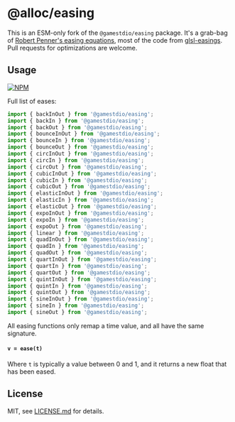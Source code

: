 # @alloc/easing

This is an ESM-only fork of the `@gamestdio/easing` package. It's a grab-bag of [Robert Penner's easing equations](http://www.robertpenner.com/easing/), most of the code from [glsl-easings](https://www.npmjs.org/package/glsl-easings). Pull requests for optimizations are welcome.

## Usage

[![NPM](https://nodei.co/npm/@gamestdio/easing.png)](https://nodei.co/npm/@gamestdio/easing/)

Full list of eases:

```js
import { backInOut } from '@gamestdio/easing';
import { backIn } from '@gamestdio/easing';
import { backOut } from '@gamestdio/easing';
import { bounceInOut } from '@gamestdio/easing';
import { bounceIn } from '@gamestdio/easing';
import { bounceOut } from '@gamestdio/easing';
import { circInOut } from '@gamestdio/easing';
import { circIn } from '@gamestdio/easing';
import { circOut } from '@gamestdio/easing';
import { cubicInOut } from '@gamestdio/easing';
import { cubicIn } from '@gamestdio/easing';
import { cubicOut } from '@gamestdio/easing';
import { elasticInOut } from '@gamestdio/easing';
import { elasticIn } from '@gamestdio/easing';
import { elasticOut } from '@gamestdio/easing';
import { expoInOut } from '@gamestdio/easing';
import { expoIn } from '@gamestdio/easing';
import { expoOut } from '@gamestdio/easing';
import { linear } from '@gamestdio/easing';
import { quadInOut } from '@gamestdio/easing';
import { quadIn } from '@gamestdio/easing';
import { quadOut } from '@gamestdio/easing';
import { quartInOut } from '@gamestdio/easing';
import { quartIn } from '@gamestdio/easing';
import { quartOut } from '@gamestdio/easing';
import { quintInOut } from '@gamestdio/easing';
import { quintIn } from '@gamestdio/easing';
import { quintOut } from '@gamestdio/easing';
import { sineInOut } from '@gamestdio/easing';
import { sineIn } from '@gamestdio/easing';
import { sineOut } from '@gamestdio/easing';
```

All easing functions only remap a time value, and all have the same signature.

#### ```v = ease(t)```

Where `t` is typically a value between 0 and 1, and it returns a new float that has been eased.

## License

MIT, see [LICENSE.md](http://github.com/mattdesl/eases/blob/master/LICENSE.md) for details.
